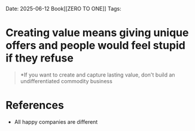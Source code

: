Date: 2025-06-12
Book[[ZERO TO ONE]]
Tags: 

# Creating value means giving unique offers and people would feel stupid if they refuse

>*If you want to create and capture lasting value, don't build an undifferentiated commodity business 
# References 
 - All happy companies are different 